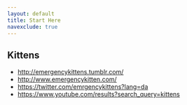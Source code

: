 ```yaml
---
layout: default
title: Start Here
navexclude: true
---
```


## Kittens
* http://emergencykittens.tumblr.com/
* http://www.emergencykitten.com/
* https://twitter.com/emrgencykittens?lang=da
* https://www.youtube.com/results?search_query=kittens
